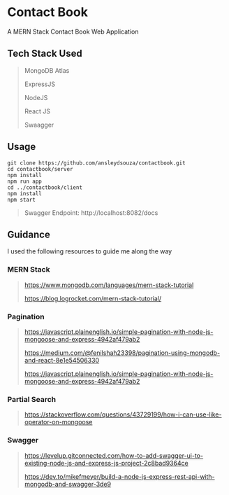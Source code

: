 # Contact Book
 A MERN Stack Contact Book Web Application

## Tech Stack Used
> MongoDB Atlas
> 
> ExpressJS
> 
> NodeJS
> 
> React JS
> 
> Swaagger

## Usage
```
git clone https://github.com/ansleydsouza/contactbook.git
cd contactbook/server
npm install
npm run app
cd ../contactbook/client
npm install
npm start
```
>Swagger Endpoint: http://localhost:8082/docs

## Guidance

I used the following resources to guide me along the way
### MERN Stack
>https://www.mongodb.com/languages/mern-stack-tutorial
>
>https://blog.logrocket.com/mern-stack-tutorial/

### Pagination
>https://javascript.plainenglish.io/simple-pagination-with-node-js-mongoose-and-express-4942af479ab2
>
>https://medium.com/@fenilshah23398/pagination-using-mongodb-and-react-8e1e54506330
> 
> https://javascript.plainenglish.io/simple-pagination-with-node-js-mongoose-and-express-4942af479ab2

### Partial Search
>https://stackoverflow.com/questions/43729199/how-i-can-use-like-operator-on-mongoose

### Swagger
>https://levelup.gitconnected.com/how-to-add-swagger-ui-to-existing-node-js-and-express-js-project-2c8bad9364ce
> 
> https://dev.to/mikefmeyer/build-a-node-js-express-rest-api-with-mongodb-and-swagger-3de9
